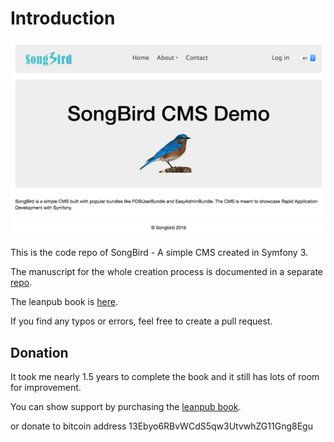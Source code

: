 # Introduction

![songbird cms](images/cms_final.png)

This is the code repo of SongBird - A simple CMS created in Symfony 3.

The manuscript for the whole creation process is documented in a separate [repo](https://github.com/bernardpeh/practical-symfony-3).

The leanpub book is [here](https://leanpub.com/practicalsymfony3/).

If you find any typos or errors, feel free to create a pull request.

## Donation

It took me nearly 1.5 years to complete the book and it still has lots of room for improvement.

You can show support by purchasing the [leanpub book](https://leanpub.com/practicalsymfony3/).

or donate to bitcoin address 13Ebyo6RBvWCdS5qw3UtvwhZG11Gng8Egu
